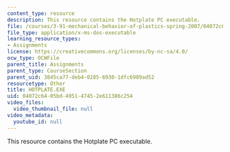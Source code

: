 ```yaml
---
content_type: resource
description: This resource contains the Hotplate PC executable.
file: /courses/3-91-mechanical-behavior-of-plastics-spring-2007/04072c6405bd495147452e611386c254_HOTPLATE.EXE
file_type: application/x-ms-dos-executable
learning_resource_types:
- Assignments
license: https://creativecommons.org/licenses/by-nc-sa/4.0/
ocw_type: OCWFile
parent_title: Assignments
parent_type: CourseSection
parent_uid: 3845ca77-deb4-0285-6930-1dfc6989ad52
resourcetype: Other
title: HOTPLATE.EXE
uid: 04072c64-05bd-4951-4745-2e611386c254
video_files:
  video_thumbnail_file: null
video_metadata:
  youtube_id: null
---
```

This resource contains the Hotplate PC executable.